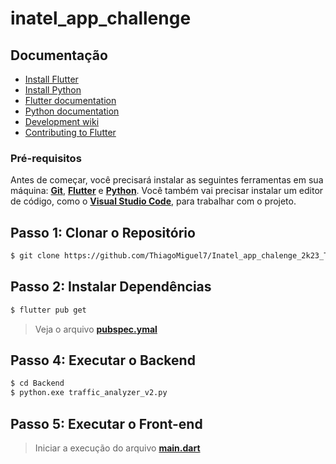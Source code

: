 # inatel_app_challenge

## Documentação

* [Install Flutter](https://flutter.dev/get-started/)
* [Install Python](https://www.python.org)
* [Flutter documentation](https://docs.flutter.dev/)
* [Python documentation](https://www.python.org/doc/)
* [Development wiki](https://github.com/flutter/flutter/wiki)
* [Contributing to Flutter](https://github.com/flutter/flutter/blob/master/CONTRIBUTING.md)

### Pré-requisitos

Antes de começar, você precisará instalar as seguintes ferramentas em sua máquina:
**[Git](https://git-scm.com)**,
**[Flutter](https://docs.flutter.dev/get-started/install)** e
**[Python](https://www.python.org/downloads/)**. 
Você também vai precisar instalar um editor de código, como o  **[Visual Studio Code](https://code.visualstudio.com/)**, para trabalhar com o projeto.

## Passo 1: Clonar o Repositório
```bash
$ git clone https://github.com/ThiagoMiguel7/Inatel_app_chalenge_2k23_Thiago.git

```
## Passo 2: Instalar Dependências
```bash
$ flutter pub get
```
> Veja o arquivo  **[pubspec.ymal](https://github.com/ThiagoMiguel7/Inatel_app_chalenge_2k23_Thiago/blob/main/pubspec.yaml)**


## Passo 4:  Executar o Backend
```bash
$ cd Backend
$ python.exe traffic_analyzer_v2.py
```
## Passo 5:  Executar o Front-end

> Iniciar a execução do arquivo **[main.dart](https://github.com/ThiagoMiguel7/Inatel_app_chalenge_2k23_Thiago/blob/main/lib/data.dart)**

